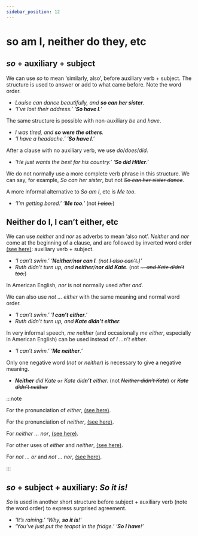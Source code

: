 ```yaml
---
sidebar_position: 12
---
```


# so am I, neither do they, etc

## *so* + auxiliary + subject

We can use *so* to mean ‘similarly, also’, before auxiliary verb + subject. The structure is used to answer or add to what came before. Note the word order.

- *Louise can dance beautifully, and **so can her sister**.*
- *‘I’ve lost their address.’ ‘**So have I**.’*

The same structure is possible with non-auxiliary *be* and *have*.

- *I was tired, and **so were the others**.*
- *‘I have a headache.’ ‘**So have I**.’*

After a clause with no auxiliary verb, we use *do*/*does*/*did*.

- *‘He just wants the best for his country.’ ‘**So did Hitler**.’*

We do not normally use a more complete verb phrase in this structure. We can say, for example, *So can her sister*, but not *~~So can her sister dance~~.*

A more informal alternative to *So am I*, etc is *Me too*.

- *‘I’m getting bored.’ ‘**Me too**.’* (not *~~I also.~~*)

## Neither do I, I can’t either, etc

We can use *neither* and *nor* as adverbs to mean ‘also not’. *Neither* and *nor* come at the beginning of a clause, and are followed by inverted word order [(see here)](./../information-structure/inversion-auxiliary-verb-before-subject): auxiliary verb + subject.

- *‘I can’t swim.’ ‘**Neither**/**nor can I**. (not *~~I also can’t.~~*)’*
- *Ruth didn’t turn up, and **neither**/**nor did Kate**.* (not *~~… and Kate didn’t too.~~*)

In American English, *nor* is not normally used after *and*.

We can also use *not … either* with the same meaning and normal word order.

- *‘I can’t swim.’ ‘**I can’t either**.’*
- *Ruth didn’t turn up, and **Kate didn’t either**.*

In very informal speech, *me neither* (and occasionally *me either*, especially in American English) can be used instead of *I …n’t either*.

- *‘I can’t swim.’ ‘**Me neither**.’*

Only one negative word (*not* or *neither*) is necessary to give a negative meaning.

- ***Neither** did Kate* ``or`` *Kate did**n’t** either.* (not *~~Neither didn’t Kate~~*) or *~~Kate didn’t neither~~*

:::note

For the pronunciation of *either*, [(see here)](./../determiners-quantifiers/either).

For the pronunciation of *neither*, [(see here)](./../determiners-quantifiers/neither).

For *neither … nor*, [(see here)](./../conjunctions-sentences-and-clauses/emphatic-coordination-both-and-n-either-n-or-not-only#neither-nor).

For other uses of *either* and *neither*, [(see here)](./../determiners-quantifiers/either).

For *not … or* and *not … nor*, [(see here)](./../conjunctions-sentences-and-clauses/not-or-not-nor-and-not).

:::

## *so* + subject + auxiliary: *So it is!*

*So* is used in another short structure before subject + auxiliary verb (note the word order) to express surprised agreement.

- *‘It’s raining.’ ‘Why, **so it is**!’*
- *‘You’ve just put the teapot in the fridge.’ ‘**So I have**!’*
